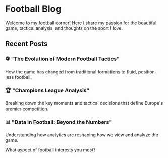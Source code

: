 # Football Blog

Welcome to my football corner! Here I share my passion for the beautiful game, tactical analysis, and thoughts on the sport I love.

## Recent Posts

### ⚽ "The Evolution of Modern Football Tactics"
How the game has changed from traditional formations to fluid, position-less football.

### 🏆 "Champions League Analysis"
Breaking down the key moments and tactical decisions that define Europe's premier competition.

### 📊 "Data in Football: Beyond the Numbers"
Understanding how analytics are reshaping how we view and analyze the game.

What aspect of football interests you most?
